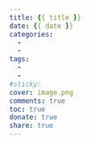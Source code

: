 ```yaml
---
title: {{ title }}
date: {{ date }}
categories:
  - 
  - 
tags:
  - 
  - 
#sticky:
cover: image.png
comments: true
toc: true
donate: true
share: true
---
```


